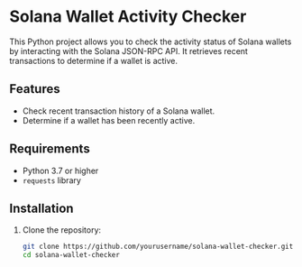 # Solana Wallet Activity Checker

This Python project allows you to check the activity status of Solana wallets by interacting with the Solana JSON-RPC API. It retrieves recent transactions to determine if a wallet is active.

## Features

- Check recent transaction history of a Solana wallet.
- Determine if a wallet has been recently active.

## Requirements

- Python 3.7 or higher
- `requests` library

## Installation

1. Clone the repository:
   ```bash
   git clone https://github.com/yourusername/solana-wallet-checker.git
   cd solana-wallet-checker
